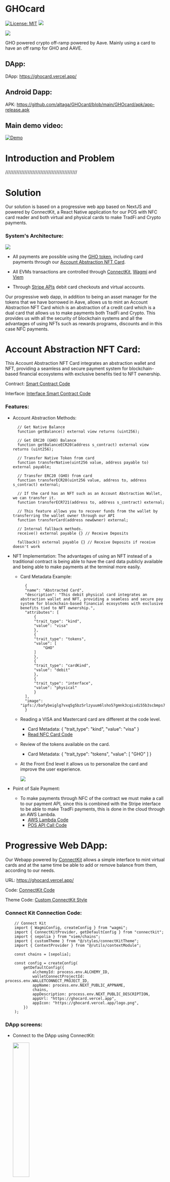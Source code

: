 # GHOcard

[![License: MIT](https://img.shields.io/badge/License-MIT-yellow.svg)](./LICENSE) [<img src="https://img.shields.io/badge/View-Video-red">](https://ethglobal.com/showcase/ghocard-3jtyy)

<img src="https://i.ibb.co/jJcygS9/test.png">

GHO powered crypto off-ramp powered by Aave. Mainly using a card to have an off ramp for GHO and AAVE.

## DApp:

DApp: https://ghocard.vercel.app/

## Android Dapp:

APK: https://github.com/altaga/GHOcard/blob/main/GHOcard/apk/app-release.apk

## Main demo video: 

[![Demo](https://i.ibb.co/g4W3ypx/image.png)](https://ethglobal.com/showcase/ghocard-3jtyy)

# Introduction and Problem

/////////////////////////////////////////////

# Solution

Our solution is based on a progressive web app based on NextJS and powered by ConnectKit, a React Native application for our POS with NFC card reader and both virtual and physical cards to make TradFi and Crypto payments.

### System's Architecture:

<img src="https://i.ibb.co/sQwYsD5/scheme-drawio-3.png">

- All payments are possible using the [GHO token](https://gho.aave.com/), including card payments through our [Account Abstraction NFT Card](./Contracts/card.sol).

- All EVMs transactions are controlled through [ConnectKit](https://github.com/family/connectkit), [Wagmi](https://wagmi.sh/) and [Viem](https://viem.sh/)

- Through [Stripe APIs](https://stripe.com/docs/api) debit card checkouts and virtual accounts.

Our progressive web dapp, in addition to being an asset manager for the tokens that we have borrowed in Aave, allows us to mint an Account Abstraction NFT Card which is an abstraction of a credit card which is a dual card that allows us to make payments both TradFi and Crypto. This provides us with all the security of blockchain systems and all the advantages of using NFTs such as rewards programs, discounts and in this case NFC payments.

# Account Abstraction NFT Card:

This Account Abstraction NFT Card integrates an abstraction wallet and NFT, providing a seamless and secure payment system for blockchain-based financial ecosystems with exclusive benefits tied to NFT ownership.

Contract: [Smart Contract Code](./Contracts/card.sol)

Interface: [Interface Smart Contract Code](./Contracts/icard.sol)

### Features:
- Account Abstraction Methods:

        // Get Native Balance
        function getBalance() external view returns (uint256); 

        // Get ERC20 (GHO) Balance
        function getBalanceECR20(address s_contract) external view returns (uint256);

        // Transfer Native Token from card
        function transferNative(uint256 value, address payable to) external payable;

        // Transfer ERC20 (GHO) from card
        function transferECR20(uint256 value, address to, address s_contract) external;

        // If the card has an NFT such as an Account Abstraction Wallet, we can transfer it.
        function transferECR721(address to, address s_contract) external;

        // This feature allows you to recover funds from the wallet by transferring the wallet owner through our API
        function transferCard(address newOwner) external;

        // Internal fallback methods.
        receive() external payable {} // Receive Deposits

        fallback() external payable {} // Receive Deposits if receive doesn't work

- NFT Implementation: The advantages of using an NFT instead of a traditional contract is being able to have the card data publicly available and being able to make payments at the terminal more easily.

  - Card Metadata Example:

          {
          "name": "Abstracted Card",
          "description": "This debit physical card integrates an abstraction wallet and NFT, providing a seamless and secure pay system for blockchain-based financial ecosystems with exclusive benefits tied to NFT ownership.",
          "attributes": [
              {
              "trait_type": "kind",
              "value": "visa"
              },
              {
              "trait_type": "tokens",
              "value": [
                  "GHO"
              ]
              },
              {
              "trait_type": "cardKind",
              "value": "debit"
              },
              {
              "trait_type": "interface",
              "value": "physical"
              }
          ],
          "image": "ipfs://bafybeiglg7vxq5g5bz5rlzyuum6lsho57gmnk3cqisdi55b3scbmps7hni/visaPhysical.png"
          }

  - Reading a VISA and Mastercard card are different at the code level.
    
    - Card Metadata: { "trait_type": "kind", "value": "visa" }
    - [Read NFC Card Code](./GHOcard/src/components/readCard.js)

  - Review of the tokens available on the card.
    - Card Metadata: { "trait_type": "tokens", "value": [ "GHO" ] }

  - At the Front End level it allows us to personalize the card and improve the user experience.

    <img src="https://i.ibb.co/DCcNhgp/image.png">

- Point of Sale Payment:
  - To make payments through NFC of the contract we must make a call to our payment API, since this is combined with the Stripe interface to be able to make TradFi payments, this is done in the cloud through an AWS Lambda.
    - [AWS Lambda Code](./AWS_Lambda/index.mjs)
    - [POS API Call Code](./GHOcard/src/screens/payment/payment.js)

# Progressive Web DApp:

Our Webapp powered by [ConnectKit](https://github.com/family/connectkit) allows a simple interface to mint virtual cards and at the same time be able to add or remove balance from them, according to our needs.

URL: https://ghocard.vercel.app/

Code: [ConnectKit Code](./webapp/src/pages/_app.js)

Theme Code: [Custom ConnectKit Style](./webapp/src/styles/connectKitTheme.js)

### Connect Kit Connection Code:

        // Connect Kit
        import { WagmiConfig, createConfig } from "wagmi";
        import { ConnectKitProvider, getDefaultConfig } from "connectkit";
        import { sepolia } from "viem/chains";
        import { customTheme } from "@/styles/connectKitTheme";
        import { ContextProvider } from "@/utils/contextModule";

        const chains = [sepolia];

        const config = createConfig(
            getDefaultConfig({
                alchemyId: process.env.ALCHEMY_ID, 
                walletConnectProjectId: process.env.WALLETCONNECT_PROJECT_ID,
                appName: process.env.NEXT_PUBLIC_APPNAME,
                chains,
                appDescription: process.env.NEXT_PUBLIC_DESCRIPTION,
                appUrl: "https://ghocard.vercel.app", 
                appIcon: "https://ghocard.vercel.app/logo.png", 
            })
        );

### DApp screens:

- Connect to the DApp using ConnectKit:

    <img src="https://i.ibb.co/k9ZRn9v/Screenshot-20240120-184233.png" width="33%">

- Summary of Assets in Aave and Minted Cards:

    <img src="https://i.ibb.co/s121xwB/Screenshot-20240120-184220.png" width="33%"> 
    <img src="https://i.ibb.co/PrH6kVp/Screenshot-20240120-184224.png" width="33%">

- Add Balance to a card with just one button:

    <img src="https://i.ibb.co/dtx4JHk/Screenshot-20240120-184246.png" width="33%"> 
    <img src="https://i.ibb.co/mGHJb84/Screenshot-20240120-184257.png" width="33%">

# React Native DApp:

Our React Natve App is made in order to be able to receive money in a simple way, either TradFi through Stripe financial services and in a decentralized way with GHO from Aave and Wallet Connect.

NOTE: Payment systems like these in Layer 1, due to the gas fees and the block confirmation time, are practically unviable. To create a viable payment system, Layer 2, such as Polygon or ZK solutions, must be used. .

### NFC Payments:

- A payment order is created in the application UI like any other POS terminal. In the case of NFC payment we will select Pay With Card.

    <img src="https://i.ibb.co/s5dpp3V/vlcsnap-2024-01-20-18h58m49s410.png" width="33%">

- The POS will enter card reading mode and wait for a card reading on the reader above, however any cell phone with an NFC reader can work perfectly.

    <img src="https://i.ibb.co/d2qYvzg/POSbase-1.png" width="33%">

- Once the card is read, depending on whether it is VISA or Mastercard, which we can know thanks to the metadata, we can charge either TradFi (Stripe) or Crypto (GHO Aave).

    <img src="https://i.ibb.co/n1qQ9xd/Screenshot-2024-01-20-192456.png" width="33%">

 - In the case of a payment through GHO, we will call our API the AWS Lambda that will make the call to the smart contract to make the payment.
  
        const contract = new ethers.Contract(
            "0x4017cFEcE25FE7e9038Db1CA641b4B4A9640a15B",
            icardABI,
            walletWithProvider
        );
        const tx = await contract.transferECR20(
            ethers.utils.parseUnits(eventBody.amount.toString(), 18).toHexString(),
            eventBody.address,
            "0xc4bf5cbdabe595361438f8c6a187bdc330539c60"
        );
        const response = {
            statusCode: 200,
            body: JSON.stringify({
            tx: tx.hash,
            result: "success",
            }),
        };
        return response;

- Once the payment has been made, we will have the options of viewing the explorer to verify the payment in the blockchain, printing the receipt or restarting the POS for a new payment.

    <img src="https://i.ibb.co/zV3dncY/vlcsnap-2024-01-20-19h13m51s283.png" width="32%"> <img src="https://i.ibb.co/6BM1BLW/vlcsnap-2024-01-20-19h13m40s361.png" width="32%"> <img src="https://i.ibb.co/nB1KrTp/Screenshot-2024-01-20-192624.png" width="32%"> 

### QR Payments:

- A payment order is created in the application UI like any other POS terminal. In the case of payment with QR we will select Pay With QR.

    <img src="https://i.ibb.co/s5dpp3V/vlcsnap-2024-01-20-18h58m49s410.png" width="33%">

- This type of payment will create a payment request through Wallet Connect, this will be a single-use QR, so once the connection in the DApp is finished there will be no risk of generating another subsequent request.

    <img src="https://i.ibb.co/FxDVtWy/vlcsnap-2024-01-20-18h59m25s134.png" width="33%">

- Connecting to the DApp is as simple as opening the QR reader of our preferred wallet and connecting to it.

    <img src="https://i.ibb.co/QnyStkD/vlcsnap-2024-01-20-21h53m45s818.png" width="32%"> <img src="https://i.ibb.co/tPMNqkY/vlcsnap-2024-01-20-21h53m52s645.png" width="32%"> <img src="https://i.ibb.co/txwM9k3/vlcsnap-2024-01-20-21h54m01s616.png" width="32%">

- Once the connection is made, the POS will show us an expected screen, since we will have to sign the transaction in the wallet.

    <img src="https://i.ibb.co/YhZ7F4R/vlcsnap-2024-01-20-21h56m05s601.png" width="26%"> <img src="https://i.ibb.co/6FjycqQ/vlcsnap-2024-01-20-19h13m13s915.png" width="32%">

- Once the payment has been made, we will have the options of viewing the explorer to verify the payment in the blockchain, printing the receipt or restarting the POS for a new payment.

    <img src="https://i.ibb.co/zV3dncY/vlcsnap-2024-01-20-19h13m51s283.png" width="32%"> <img src="https://i.ibb.co/6BM1BLW/vlcsnap-2024-01-20-19h13m40s361.png" width="32%"> <img src="https://i.ibb.co/1XyQwm4/vlcsnap-2024-01-20-19h13m54s458.png" width="32%"> 
